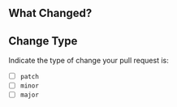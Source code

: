## What Changed?

## Change Type

Indicate the type of change your pull request is:

- [ ] `patch`
- [ ] `minor`
- [ ] `major`